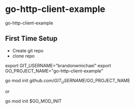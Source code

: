 # go-http-client-example
go-http-client-example



## First Time Setup 

- Create git repo 
- clone repo


export GIT_USERNAME="brandonwmichael"
export GO_PROJECT_NAME="go-http-client-example"


go mod init github.com/$GIT_USERNAME/$GO_PROJECT_NAME

or 

go mod init $GO_MOD_INIT



